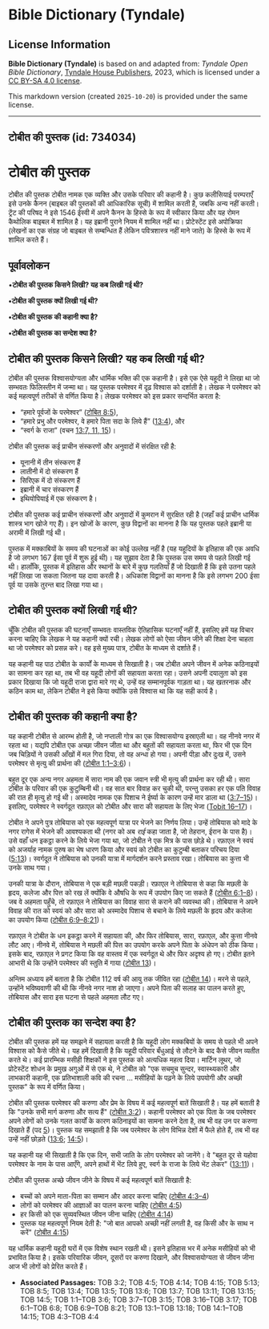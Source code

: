 # Bible Dictionary (Tyndale)

## License Information

**Bible Dictionary (Tyndale)** is based on and adapted from: _Tyndale Open Bible Dictionary_, [Tyndale House Publishers](https://tyndaleopenresources.com/), 2023, which is licensed under a [CC BY-SA 4.0 license](https://creativecommons.org/licenses/by-sa/4.0/legalcode.en).

This markdown version (created `2025-10-20`) is provided under the same license.



--------------------------------

## टोबीत की पुस्तक (id: 734034)

टोबीत की पुस्तक
===============

टोबीत की पुस्तक टोबीत नामक एक व्यक्ति और उसके परिवार की कहानी है। कुछ कलीसियाई परम्पराएँ इसे उनके कैनन (बाइबल की पुस्तकों की आधिकारिक सूची) में शामिल करती है, जबकि अन्य नहीं करती। ट्रेंट की परिषद ने इसे 1546 ईस्वी में अपने कैनन के हिस्से के रूप में स्वीकार किया और यह रोमन कैथोलिक बाइबल में शामिल है। यह इब्रानी पुराने नियम में शामिल नहीं था। प्रोटेस्टेंट इसे अपोक्रिफा (लेखनों का एक संग्रह जो बाइबल से सम्बन्धित हैं लेकिन पवित्रशास्त्र नहीं माने जाते) के हिस्से के रूप में शामिल करते हैं।

पूर्वावलोकन
-----------

•**टोबीत की पुस्तक किसने लिखी? यह कब लिखी गई थी?**

**•टोबीत की पुस्तक क्यों लिखी गई थी?**

**•टोबीत की पुस्तक की कहानी क्या है?**

**•टोबीत की पुस्तक का सन्देश क्या है?**

टोबीत की पुस्तक किसने लिखी? यह कब लिखी गई थी?
---------------------------------------------

टोबीत की पुस्तक विश्वासयोग्यता और धार्मिक भक्ति की एक कहानी है। इसे एक ऐसे यहूदी ने लिखा था जो सम्भवतः फिलिस्तीन में जन्मा था। यह पुस्तक परमेश्वर में दृढ़ विश्वास को दर्शाती है। लेखक ने परमेश्वर को कई महत्वपूर्ण तरीकों से वर्णित किया है। लेखक परमेश्वर को इस प्रकार सन्दर्भित करता है:

* “हमारे पूर्वजों के परमेश्वर” ([टोबित 8:5](https://ref.ly/Tob8:5)),
* “हमारे प्रभु और परमेश्वर, वे हमारे पिता सदा के लिये हैं” ([13:4](https://ref.ly/Tob13:4)), और
* “स्वर्ग के राजा” (वचन [13:7, 11, 15](https://ref.ly/Tob13:7,Tob13:11,Tob13:15))।

टोबीत की पुस्तक कई प्राचीन संस्करणों और अनुवादों में संरक्षित रही है:

* यूनानी में तीन संस्करण हैं
* लातीनी में दो संस्करण हैं
* सिरिएक में दो संस्करण हैं
* इब्रानी में चार संस्करण हैं
* इथियोपियाई में एक संस्करण है।

टोबीत की पुस्तक कई प्राचीन संस्करणों और अनुवादों में कुमरान में सुरक्षित रही है (जहाँ कई प्राचीन धार्मिक शास्त्र भाग खोजे गए हैं)। इन खोजों के कारण, कुछ विद्वानों का मानना है कि यह पुस्तक पहले इब्रानी या अरामी में लिखी गई थी।

पुस्तक में मक्काबियों के समय की घटनाओं का कोई उल्लेख नहीं है (यह यहूदियों के इतिहास की एक अवधि है जो लगभग 167 ईसा पूर्व में शुरू हुई थी)। यह सुझाव देता है कि पुस्तक उस समय से पहले लिखी गई थी। हालाँकि, पुस्तक में इतिहास और स्थानों के बारे में कुछ गलतियाँ हैं जो दिखाती हैं कि इसे उतना पहले नहीं लिखा जा सकता जितना यह दावा करती है। अधिकांश विद्वानों का मानना है कि इसे लगभग 200 ईसा पूर्व या उसके तुरन्त बाद लिखा गया था।

टोबीत की पुस्तक क्यों लिखी गई थी?
---------------------------------

चूँकि टोबीत की पुस्तक की घटनाएँ सम्भवतः वास्तविक ऐतिहासिक घटनाएँ नहीं हैं, इसलिए हमें यह विचार करना चाहिए कि लेखक ने यह कहानी क्यों रची। लेखक लोगों को ऐसा जीवन जीने की शिक्षा देना चाहता था जो परमेश्वर को प्रसन्न करे। वह इसे मुख्य पात्र, टोबीत के माध्यम से दर्शाते हैं।

यह कहानी यह पाठ टोबीत के कार्यों के माध्यम से सिखाती है। जब टोबीत अपने जीवन में अनेक कठिनाइयों का सामना कर रहा था, तब भी वह यहूदी लोगों की सहायता करता रहा। उसने अपनी दयालुता को इस प्रकार दिखाया कि जो यहूदी राजा द्वारा मारे गए थे, उन्हें वह सम्मानपूर्वक गाड़ता था। यह खतरनाक और कठिन काम था, लेकिन टोबीत ने इसे किया क्योंकि उसे विश्वास था कि यह सही कार्य है।

टोबीत की पुस्तक की कहानी क्या है?
---------------------------------

यह कहानी टोबीत से आरम्भ होती है, जो नप्ताली गोत्र का एक विश्वासयोग्य इस्राएली था। वह नीनवे नगर में रहता था। यद्यपि टोबीत एक अच्छा जीवन जीता था और बहुतों की सहायता करता था, फिर भी एक दिन जब चिड़ियों ने उसकी आँखों में मल गिरा दिया, तो वह अन्धा हो गया। अपनी पीड़ा और दुःख में, उसने परमेश्वर से मृत्यु की प्रार्थना की ([टोबीत 1:1–3:6](https://ref.ly/Tob1:1-Tob3:6))।

बहुत दूर एक अन्य नगर अहमता में सारा नाम की एक जवान स्त्री भी मृत्यु की प्रार्थना कर रही थी। सारा टोबीत के परिवार की एक कुटुम्बिनी थी। वह सात बार विवाह कर चुकी थी, परन्तु उसका हर एक पति विवाह की रात ही मृत्यु हो गई थी। अस्मादेव नामक एक पिशाच ने ईर्ष्या के कारण उन्हें मार डाला था ([3:7–15](https://ref.ly/Tob3:7-Tob3:15))। इसलिए, परमेश्वर ने स्वर्गदूत रफ़ाएल को टोबीत और सारा की सहायता के लिए भेजा ([Tobit 16–17](https://ref.ly/Tob3:16-Tob3:17))।

टोबीत ने अपने पुत्र तोबियास को एक महत्वपूर्ण यात्रा पर भेजने का निर्णय लिया। उन्हें तोबियास को मादे के नगर रागेस में भेजने की आवश्यकता थी (नगर को अब *राई* कहा जाता है, जो तेहरान, ईरान के पास है)। उसे वहाँ धन इकट्ठा करने के लिये भेजा गया था, जो टोबीत ने एक मित्र के पास छोड़े थे। रफ़ाएल ने स्वयं को अजर्याह नामक पुरुष का भेष धारण किया और स्वयं को टोबीत का कुटुम्बी बताकर परिचय दिया ([5:13](https://ref.ly/Tob5:13))। स्वर्गदूत ने तोबियास को उनकी यात्रा में मार्गदर्शन करने प्रस्ताव रखा। तोबियास का कुत्ता भी उनके साथ गया।

उनकी यात्रा के दौरान, तोबियास ने एक बड़ी मछली पकड़ी। रफ़ाएल ने तोबियास से कहा कि मछली के हृदय, कलेजा और पित्त को रख लें क्योंकि वे औषधि के रूप में उपयोग किए जा सकते हैं ([टोबीत 6:1–8](https://ref.ly/Tob6:1-Tob6:8))। जब वे अहमता पहुँचे, तो रफ़ाएल ने तोबियास का विवाह सारा से कराने की व्यवस्था की। तोबियास ने अपने विवाह की रात को स्वयं को और सारा को अस्मादेव पिशाच से बचाने के लिये मछली के हृदय और कलेजा का उपयोग किया ([टोबीत 6:9–8:21](https://ref.ly/Tob6:9-Tob8:21))।

रफ़ाएल ने टोबीत के धन इकट्ठा करने में सहायता की, और फिर तोबियास, सारा, रफ़ाएल, और कुत्ता नीनवे लौट आए। नीनवे में, तोबियास ने मछली की पित्त का उपयोग करके अपने पिता के अंधेपन को ठीक किया। इसके बाद, रफ़ाएल ने प्रगट किया कि वह वास्तव में एक स्वर्गदूत थे और फिर अदृश्य हो गए। टोबीत इतने आभारी थे कि उन्होंने परमेश्वर की स्तुति में गाया ([टोबीत 13](https://ref.ly/Tob13:1-Tob13:18))।

अन्तिम अध्याय हमें बताता है कि टोबीत 112 वर्ष की आयु तक जीवित रहा ([टोबीत 14](https://ref.ly/Tob14:1-Tob14:15))। मरने से पहले, उन्होंने भविष्यवाणी की थी कि नीनवे नगर नाश हो जाएगा। अपने पिता की सलाह का पालन करते हुए, तोबियास और सारा इस घटना से पहले अहमता लौट गए।

टोबीत की पुस्तक का सन्देश क्या है?
----------------------------------

टोबीत की पुस्तक हमें यह समझने में सहायता करती है कि यहूदी लोग मक्कबियों के समय से पहले भी अपने विश्वास को कैसे जीते थे। यह हमें दिखाती है कि यहूदी परिवार बँधुआई से लौटने के बाद कैसे जीवन व्यतीत करते थे। कई प्रारम्भिक मसीही शिक्षकों ने इस पुस्तक को अत्यधिक महत्व दिया। मार्टिन लूथर, जो प्रोटेस्टेंट शोधन के प्रमुख अगुओं में से एक थे, ने टोबीत को "एक सचमुच सुन्दर, स्वास्थ्यकारी और लाभकारी कहानी, एक प्रतिभाशाली कवि की रचना … मसीहियों के पढ़ने के लिये उपयोगी और अच्छी पुस्तक" के रूप में वर्णित किया।

टोबीत की पुस्तक परमेश्वर की करुणा और प्रेम के विषय में कई महत्वपूर्ण बातें सिखाती है। यह हमें बताती है कि "उनके सभी मार्ग करुणा और सत्य हैं" ([टोबीत 3:2](https://ref.ly/Tob3:2))। कहानी परमेश्वर को एक पिता के जब परमेश्वर अपने लोगों को उनके गलत कार्यों के कारण कठिनाइयों का सामना करने देता है, तब भी वह उन पर करुणा दिखाते हैं (पद [5](https://ref.ly/Tob13:5))। पुस्तक यह समझाती है कि जब परमेश्वर के लोग विभिन्न देशों में फैले होते हैं, तब भी वह उन्हें नहीं छोड़ते ([13:6](https://ref.ly/Tob13:6); [14:5](https://ref.ly/Tob14:5))।

यह कहानी यह भी सिखाती है कि एक दिन, सभी जाति के लोग परमेश्वर को जानेंगे। वे "बहुत दूर से यहोवा परमेश्वर के नाम के पास आएँगे, अपने हाथों में भेंट लिये हुए, स्वर्ग के राजा के लिये भेंट लेकर" ([13:11](https://ref.ly/Tob13:11))।

टोबीत की पुस्तक अच्छे जीवन जीने के विषय में कई महत्वपूर्ण बातें सिखाती है:

* बच्चों को अपने माता\-पिता का सम्मान और आदर करना चाहिए ([टोबीत 4:3–4](https://ref.ly/Tob4:3-Tob4:4))
* लोगों को परमेश्वर की आज्ञाओं का पालन करना चाहिए ([टोबीत 4:5](https://ref.ly/Tob4:5))
* हर किसी को एक सुव्यवस्थित जीवन जीना चाहिए ([टोबीत 4:14](https://ref.ly/Tob4:14))
* पुस्तक यह महत्वपूर्ण नियम देती है: "जो बात आपको अच्छी नहीं लगती है, वह किसी और के साथ न करें" ([टोबीत 4:15](https://ref.ly/Tob4:15))

यह धार्मिक कहानी यहूदी घरों में एक विशेष स्थान रखती थी। इसने इतिहास भर में अनेक मसीहियों को भी प्रभावित किया है। इसके परिवारिक जीवन, दूसरों पर करुणा दिखाने, और विश्वासयोग्यता से जीवन जीना आज भी लोगों को प्रेरित करते हैं।

* **Associated Passages:** TOB 3:2; TOB 4:5; TOB 4:14; TOB 4:15; TOB 5:13; TOB 8:5; TOB 13:4; TOB 13:5; TOB 13:6; TOB 13:7; TOB 13:11; TOB 13:15; TOB 14:5; TOB 1:1–TOB 3:6; TOB 3:7–TOB 3:15; TOB 3:16–TOB 3:17; TOB 6:1–TOB 6:8; TOB 6:9–TOB 8:21; TOB 13:1–TOB 13:18; TOB 14:1–TOB 14:15; TOB 4:3–TOB 4:4

